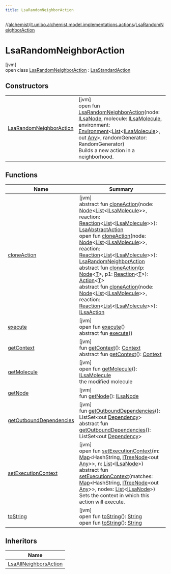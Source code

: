 ```yaml
---
title: LsaRandomNeighborAction
---
```

//[alchemist](../../../index.html)/[it.unibo.alchemist.model.implementations.actions](../index.html)/[LsaRandomNeighborAction](index.html)



# LsaRandomNeighborAction



[jvm]\
open class [LsaRandomNeighborAction](index.html) : [LsaStandardAction](../-lsa-standard-action/index.html)



## Constructors


| | |
|---|---|
| [LsaRandomNeighborAction](-lsa-random-neighbor-action.html) | [jvm]<br>open fun [LsaRandomNeighborAction](-lsa-random-neighbor-action.html)(node: [ILsaNode](../../it.unibo.alchemist.model.interfaces/-i-lsa-node/index.html), molecule: [ILsaMolecule](../../it.unibo.alchemist.model.interfaces/-i-lsa-molecule/index.html), environment: [Environment](../../it.unibo.alchemist.model.interfaces/-environment/index.html)<[List](https://docs.oracle.com/javase/8/docs/api/java/util/List.html)<[ILsaMolecule](../../it.unibo.alchemist.model.interfaces/-i-lsa-molecule/index.html)>, out [Any](https://kotlinlang.org/api/latest/jvm/stdlib/kotlin/-any/index.html)>, randomGenerator: RandomGenerator)<br>Builds a new action in a neighborhood. |


## Functions


| Name | Summary |
|---|---|
| [cloneAction](../-lsa-abstract-action/clone-action.html) | [jvm]<br>abstract fun [cloneAction](../-lsa-abstract-action/clone-action.html)(node: [Node](../../it.unibo.alchemist.model.interfaces/-node/index.html)<[List](https://docs.oracle.com/javase/8/docs/api/java/util/List.html)<[ILsaMolecule](../../it.unibo.alchemist.model.interfaces/-i-lsa-molecule/index.html)>>, reaction: [Reaction](../../it.unibo.alchemist.model.interfaces/-reaction/index.html)<[List](https://docs.oracle.com/javase/8/docs/api/java/util/List.html)<[ILsaMolecule](../../it.unibo.alchemist.model.interfaces/-i-lsa-molecule/index.html)>>): [LsaAbstractAction](../-lsa-abstract-action/index.html)<br>open fun [cloneAction](clone-action.html)(node: [Node](../../it.unibo.alchemist.model.interfaces/-node/index.html)<[List](https://docs.oracle.com/javase/8/docs/api/java/util/List.html)<[ILsaMolecule](../../it.unibo.alchemist.model.interfaces/-i-lsa-molecule/index.html)>>, reaction: [Reaction](../../it.unibo.alchemist.model.interfaces/-reaction/index.html)<[List](https://docs.oracle.com/javase/8/docs/api/java/util/List.html)<[ILsaMolecule](../../it.unibo.alchemist.model.interfaces/-i-lsa-molecule/index.html)>>): [LsaRandomNeighborAction](index.html)<br>abstract fun [cloneAction](../../it.unibo.alchemist.model.interfaces/-action/clone-action.html)(p: [Node](../../it.unibo.alchemist.model.interfaces/-node/index.html)<[T](../../it.unibo.alchemist.model.implementations.conditions/-abstract-condition/index.html)>, p1: [Reaction](../../it.unibo.alchemist.model.interfaces/-reaction/index.html)<[T](../../it.unibo.alchemist.model.implementations.conditions/-abstract-condition/index.html)>): [Action](../../it.unibo.alchemist.model.interfaces/-action/index.html)<[T](../../it.unibo.alchemist.model.implementations.conditions/-abstract-condition/index.html)><br>abstract fun [cloneAction](../../it.unibo.alchemist.model.interfaces/-i-lsa-action/clone-action.html)(node: [Node](../../it.unibo.alchemist.model.interfaces/-node/index.html)<[List](https://docs.oracle.com/javase/8/docs/api/java/util/List.html)<[ILsaMolecule](../../it.unibo.alchemist.model.interfaces/-i-lsa-molecule/index.html)>>, reaction: [Reaction](../../it.unibo.alchemist.model.interfaces/-reaction/index.html)<[List](https://docs.oracle.com/javase/8/docs/api/java/util/List.html)<[ILsaMolecule](../../it.unibo.alchemist.model.interfaces/-i-lsa-molecule/index.html)>>): [ILsaAction](../../it.unibo.alchemist.model.interfaces/-i-lsa-action/index.html) |
| [execute](execute.html) | [jvm]<br>open fun [execute](execute.html)()<br>abstract fun [execute](../../it.unibo.alchemist.model.interfaces/-action/execute.html)() |
| [getContext](get-context.html) | [jvm]<br>fun [getContext](get-context.html)(): [Context](../../it.unibo.alchemist.model.interfaces/-context/index.html)<br>abstract fun [getContext](../../it.unibo.alchemist.model.interfaces/-action/get-context.html)(): [Context](../../it.unibo.alchemist.model.interfaces/-context/index.html) |
| [getMolecule](../-lsa-standard-action/get-molecule.html) | [jvm]<br>open fun [getMolecule](../-lsa-standard-action/get-molecule.html)(): [ILsaMolecule](../../it.unibo.alchemist.model.interfaces/-i-lsa-molecule/index.html)<br>the modified molecule |
| [getNode](../-lsa-abstract-action/get-node.html) | [jvm]<br>fun [getNode](../-lsa-abstract-action/get-node.html)(): [ILsaNode](../../it.unibo.alchemist.model.interfaces/-i-lsa-node/index.html) |
| [getOutboundDependencies](../-abstract-action/get-outbound-dependencies.html) | [jvm]<br>fun [getOutboundDependencies](../-abstract-action/get-outbound-dependencies.html)(): ListSet<out [Dependency](../../it.unibo.alchemist.model.interfaces/-dependency/index.html)><br>abstract fun [getOutboundDependencies](../../it.unibo.alchemist.model.interfaces/-i-lsa-action/get-outbound-dependencies.html)(): ListSet<out [Dependency](../../it.unibo.alchemist.model.interfaces/-dependency/index.html)> |
| [setExecutionContext](../-lsa-abstract-action/set-execution-context.html) | [jvm]<br>open fun [setExecutionContext](../-lsa-abstract-action/set-execution-context.html)(m: [Map](https://docs.oracle.com/javase/8/docs/api/java/util/Map.html)<HashString, [ITreeNode](../../it.unibo.alchemist.expressions.interfaces/-i-tree-node/index.html)<out [Any](https://kotlinlang.org/api/latest/jvm/stdlib/kotlin/-any/index.html)>>, n: [List](https://docs.oracle.com/javase/8/docs/api/java/util/List.html)<[ILsaNode](../../it.unibo.alchemist.model.interfaces/-i-lsa-node/index.html)>)<br>abstract fun [setExecutionContext](../../it.unibo.alchemist.model.interfaces/-i-lsa-action/set-execution-context.html)(matches: [Map](https://docs.oracle.com/javase/8/docs/api/java/util/Map.html)<HashString, [ITreeNode](../../it.unibo.alchemist.expressions.interfaces/-i-tree-node/index.html)<out [Any](https://kotlinlang.org/api/latest/jvm/stdlib/kotlin/-any/index.html)>>, nodes: [List](https://docs.oracle.com/javase/8/docs/api/java/util/List.html)<[ILsaNode](../../it.unibo.alchemist.model.interfaces/-i-lsa-node/index.html)>)<br>Sets the context in which this action will execute. |
| [toString](../-abstract-action/to-string.html) | [jvm]<br>open fun [toString](../-abstract-action/to-string.html)(): [String](https://docs.oracle.com/javase/8/docs/api/java/lang/String.html)<br>open fun [toString](to-string.html)(): [String](https://docs.oracle.com/javase/8/docs/api/java/lang/String.html) |


## Inheritors


| Name |
|---|
| [LsaAllNeighborsAction](../-lsa-all-neighbors-action/index.html) |


